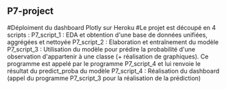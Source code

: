 ## P7-project

#Déploiment du dashboard Plotly sur Heroku
#Le projet est découpé en 4 scripts : 
P7_script_1  :  EDA et obtention d'une base de données unifiées, aggrégées et nettoyée
P7_script_2 : Elaboration et entraînement du modèle
P7_script_3 : Utilisation du modèle pour prédire la probabilité d'une observation d'appartenir à une classe (+ réalisation de graphiques). Ce programme est appelé par le programme P7_script_4 et lui renvoie le résultat du predict_proba du modèle
P7_script_4 : Réalisation du dashboard (appel du programme P7_script_3 pour la réalisation de la prédiction)
